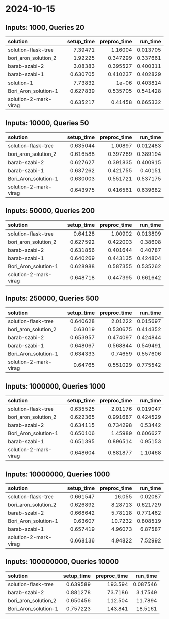# 2024-10-15

## Inputs: 1000, Queries 20

| solution              |   setup_time |   preproc_time |   run_time |
|:----------------------|-------------:|---------------:|-----------:|
| solution-flask-tree   |     7.39471  |       1.16004  |   0.013705 |
| bori_aron_solution_2  |     1.92225  |       0.347299 |   0.337661 |
| barab-szabi-2         |     3.08383  |       0.395527 |   0.400311 |
| barab-szabi-1         |     0.630705 |       0.410237 |   0.402829 |
| solution-1            |     7.73832  |       1e-06    |   0.403814 |
| Bori_Aron_solution-1  |     0.627839 |       0.535705 |   0.541428 |
| solution-2-mark-virag |     0.635217 |       0.41458  |   0.665332 |

## Inputs: 10000, Queries 50

| solution              |   setup_time |   preproc_time |   run_time |
|:----------------------|-------------:|---------------:|-----------:|
| solution-flask-tree   |     0.635044 |       1.00897  |   0.012483 |
| bori_aron_solution_2  |     0.616588 |       0.397269 |   0.389194 |
| barab-szabi-2         |     0.627627 |       0.391835 |   0.400915 |
| barab-szabi-1         |     0.637262 |       0.421755 |   0.40151  |
| Bori_Aron_solution-1  |     0.630003 |       0.551721 |   0.537175 |
| solution-2-mark-virag |     0.643975 |       0.416561 |   0.639682 |

## Inputs: 50000, Queries 200

| solution              |   setup_time |   preproc_time |   run_time |
|:----------------------|-------------:|---------------:|-----------:|
| solution-flask-tree   |     0.64128  |       1.00902  |   0.013809 |
| bori_aron_solution_2  |     0.627592 |       0.422003 |   0.38608  |
| barab-szabi-2         |     0.631856 |       0.401644 |   0.40787  |
| barab-szabi-1         |     0.640269 |       0.443135 |   0.424804 |
| Bori_Aron_solution-1  |     0.628988 |       0.587355 |   0.535262 |
| solution-2-mark-virag |     0.648718 |       0.447395 |   0.661642 |

## Inputs: 250000, Queries 500

| solution              |   setup_time |   preproc_time |   run_time |
|:----------------------|-------------:|---------------:|-----------:|
| solution-flask-tree   |     0.640628 |       2.01222  |   0.015697 |
| bori_aron_solution_2  |     0.63019  |       0.530675 |   0.414352 |
| barab-szabi-2         |     0.653957 |       0.474097 |   0.424844 |
| barab-szabi-1         |     0.648067 |       0.568844 |   0.549491 |
| Bori_Aron_solution-1  |     0.634333 |       0.74659  |   0.557606 |
| solution-2-mark-virag |     0.64765  |       0.551029 |   0.775542 |

## Inputs: 1000000, Queries 1000

| solution              |   setup_time |   preproc_time |   run_time |
|:----------------------|-------------:|---------------:|-----------:|
| solution-flask-tree   |     0.635525 |       2.01176  |   0.019047 |
| bori_aron_solution_2  |     0.622365 |       0.991687 |   0.424529 |
| barab-szabi-2         |     0.634115 |       0.734298 |   0.53442  |
| Bori_Aron_solution-1  |     0.650106 |       1.45989  |   0.606627 |
| barab-szabi-1         |     0.651395 |       0.896514 |   0.95153  |
| solution-2-mark-virag |     0.648604 |       0.881877 |   1.10468  |

## Inputs: 10000000, Queries 1000

| solution              |   setup_time |   preproc_time |   run_time |
|:----------------------|-------------:|---------------:|-----------:|
| solution-flask-tree   |     0.661547 |       16.055   |   0.02087  |
| bori_aron_solution_2  |     0.626892 |        8.28713 |   0.621729 |
| barab-szabi-2         |     0.668642 |        5.78118 |   0.771462 |
| Bori_Aron_solution-1  |     0.63607  |       10.7232  |   0.808519 |
| barab-szabi-1         |     0.657419 |        4.96073 |   6.87587  |
| solution-2-mark-virag |     0.668136 |        4.94822 |   7.52992  |

## Inputs: 100000000, Queries 10000

| solution             |   setup_time |   preproc_time |   run_time |
|:---------------------|-------------:|---------------:|-----------:|
| solution-flask-tree  |     0.639589 |       193.594  |   0.087546 |
| barab-szabi-2        |     0.881278 |        73.7186 |   3.17549  |
| bori_aron_solution_2 |     0.650456 |       112.504  |  11.7894   |
| Bori_Aron_solution-1 |     0.757223 |       143.841  |  18.5161   |